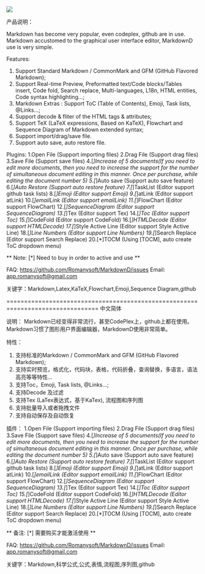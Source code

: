 
![](https://github.com/lauer3912/share_markdownD/blob/master/screen.gif)



产品说明：

Markdown has become very popular, even codeplex, github are in use.
Markdown accustomed to the graphical user interface editor, MarkdownD use is very simple.

Features:
1. Support Standard Markdown / CommonMark and GFM (GitHub Flavored Markdown);
2. Support Real-time Preview, Preformatted text/Code blocks/Tables insert, Code fold, Search replace, Multi-languages, L18n, HTML entities, Code syntax highlighting...;
3. Markdown Extras : Support ToC (Table of Contents), Emoji, Task lists, @Links...;
4. Support decode & fliter of the HTML tags & attributes;
5. Support TeX (LaTeX expressions, Based on KaTeX), Flowchart and Sequence Diagram of Markdown extended syntax;
6. Support import/drag/save file.
7. Support auto save, auto restore file.


Plugins:
    1.Open File (Support importing files)
    2.Drag File (Support drag files)
    3.Save File (Support save files)
    4.[*]Increase of 5 documents(If you need to edit more documents, then you need to increase the support for the number of simultaneous document editing in this manner. Once per purchase, while editing the document number 5)
    5.[*]Auto save (Support auto save feature)
    6.[*]Auto Restore (Support auto restore feature)
    7.[*]TaskList (Editor support github task lists)
    8.[*]Emoji (Editor support Emoji)
    9.[*]atLink (Editor support atLink)
    10.[*]emailLink (Editor support emailLink)
    11.[*]FlowChart (Editor support FlowChart)
    12.[*]SequenceDiagram (Editor support SequenceDiagram)
    13.[*]Tex (Editor support Tex)
    14.[*]Toc (Editor support Toc)
    15.[*]CodeFold (Editor support CodeFold)
    16.[*]HTMLDecode (Editor support HTMLDecode)
    17.[*]Style Active Line (Editor support Style Active Line)
    18.[*]Line Numbers (Editor support Line Numbers)
    19.[*]Search Replace (Editor support Search Replace)
    20.[*]TOCM (Using [TOCM], auto create ToC dropdown menu)


** Note: [*] Need to buy in order to active and use **

FAQ: https://github.com/Romanysoft/MarkdownD/issues
Email: app.romanysoft@gmail.com


关键字：Markdown,Latex,KaTeX,Flowchart,Emoji,Sequence Diagram,github



================================================================================
中文简体

说明：
Markdown已经变得非常流行，甚至CodePlex上，github上都在使用。
Markdown习惯了图形用户界面编辑器，MarkdownD使用非常简单。

特性：
1. 支持标准的Markdown / CommonMark and GFM (GitHub Flavored Markdown);
2. 支持实时预览，格式化，代码块，表格，代码折叠，查询替换，多语言，语法高亮等等特性...
3. 支持Toc，Emoji, Task lists, @Links...;
4. 支持Decode 及过滤
5. 支持Tex (LaTex表达式，基于KaTex), 流程图和序列图
6. 支持批量导入或者拖拽文件
7. 支持自动保存及自动恢复

插件：
    1.Open File (Support importing files)
    2.Drag File (Support drag files)
    3.Save File (Support save files)
    4.[*]Increase of 5 documents(If you need to edit more documents, then you need to increase the support for the number of simultaneous document editing in this manner. Once per purchase, while editing the document number 5)
    5.[*]Auto save (Support auto save feature)
    6.[*]Auto Restore (Support auto restore feature)
    7.[*]TaskList (Editor support github task lists)
    8.[*]Emoji (Editor support Emoji)
    9.[*]atLink (Editor support atLink)
    10.[*]emailLink (Editor support emailLink)
    11.[*]FlowChart (Editor support FlowChart)
    12.[*]SequenceDiagram (Editor support SequenceDiagram)
    13.[*]Tex (Editor support Tex)
    14.[*]Toc (Editor support Toc)
    15.[*]CodeFold (Editor support CodeFold)
    16.[*]HTMLDecode (Editor support HTMLDecode)
    17.[*]Style Active Line (Editor support Style Active Line)
    18.[*]Line Numbers (Editor support Line Numbers)
    19.[*]Search Replace (Editor support Search Replace)
    20.[*]TOCM (Using [TOCM], auto create ToC dropdown menu)

** 备注: [*] 需要购买才能激活使用 **

FAQ: https://github.com/Romanysoft/MarkdownD/issues
Email: app.romanysoft@gmail.com

关键字：Markdown,科学公式,公式,表情,流程图,序列图,github